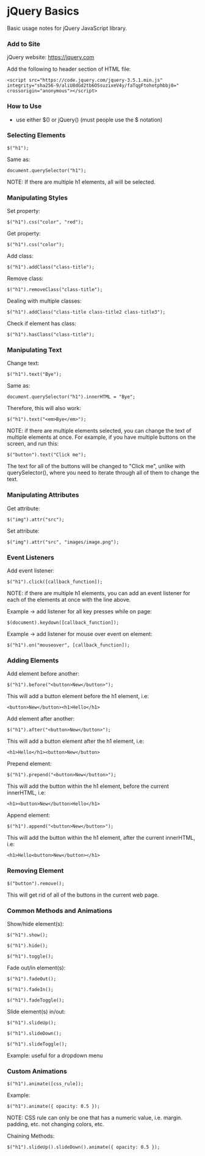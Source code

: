 # jQuery Basics

Basic usage notes for jQuery JavaScript library.

### Add to Site

jQuery website: https://jquery.com

Add the following to header section of HTML file:

    <script src="https://code.jquery.com/jquery-3.5.1.min.js"   integrity="sha256-9/aliU8dGd2tb6OSsuzixeV4y/faTqgFtohetphbbj0="   crossorigin="anonymous"></script>

### How to Use

- use either $() or jQuery() (must people use the $ notation)

### Selecting Elements

    $("h1");

Same as:

    document.querySelector("h1");

NOTE: If there are multiple h1 elements, all will be selected.

### Manipulating Styles

Set property:

    $("h1").css("color", "red");

Get property:

    $("h1").css("color");

Add class:

    $("h1").addClass("class-title");

Remove class:

    $("h1").removeClass("class-title");

Dealing with multiple classes:

    $("h1").addClass("class-title class-title2 class-title3");

Check if element has class:

    $("h1").hasClass("class-title");

### Manipulating Text

Change text:

    $("h1").text("Bye");

Same as:

    document.querySelector("h1").innerHTML = "Bye";

Therefore, this will also work:

    $("h1").text("<em>Bye</em>");

NOTE: if there are multiple elements selected, you can change the text of multiple elements at once. For example, if you have multiple buttons on the screen, and run this:

    $("button").text("Click me");

The text for all of the buttons will be changed to "Click me", unlike with querySelector(), where you need to iterate through all of them to change the text.

### Manipulating Attributes

Get attribute:

    $("img").attr("src");

Set attribute:

    $("img").attr("src", "images/image.png");

### Event Listeners

Add event listener:

    $("h1").click([callback_function]);

NOTE: if there are multiple h1 elements, you can add an event listener for each of the elements at once with the line above.

Example -> add listener for all key presses while on page:

    $(document).keydown([callback_function]);

Example -> add listener for mouse over event on element:

    $("h1").on("mouseover", [callback_function]);

### Adding Elements

Add element before another:

    $("h1").before("<button>New</button>");

This will add a button element before the h1 element, i.e:

    <button>New</button><h1>Hello</h1>

Add element after another:

    $("h1").after("<button>New</button>");

This will add a button element after the h1 element, i.e:

    <h1>Hello</h1><button>New</button>

Prepend element:

    $("h1").prepend("<button>New</button>");

This will add the button within the h1 element, before the current innerHTML, i.e:

    <h1><button>New</button>Hello</h1>

Append element:

    $("h1").append("<button>New</button>");

This will add the button within the h1 element, after the current innerHTML, i.e:

    <h1>Hello<button>New</button></h1>

### Removing Element

    $("button").remove();

This will get rid of all of the buttons in the current web page.

### Common Methods and Animations

Show/hide element(s):

    $("h1").show();

    $("h1").hide();

    $("h1").toggle();

Fade out/in element(s):

    $("h1").fadeOut();

    $("h1").fadeIn();

    $("h1").fadeToggle();

Slide element(s) in/out:

    $("h1").slideUp();

    $("h1").slideDown();

    $("h1").slideToggle();

Example: useful for a dropdown menu

### Custom Animations

    $("h1").animate([css_rule]);

Example:

    $("h1").animate({ opacity: 0.5 });

NOTE: CSS rule can only be one that has a numeric value, i.e. margin. padding, etc. not changing colors, etc.

Chaining Methods:

    $("h1").slideUp().slideDown().animate({ opacity: 0.5 });
